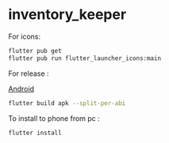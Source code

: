 # inventory_keeper

For icons:

```bash
flutter pub get
flutter pub run flutter_launcher_icons:main
```

For release :

[Android](https://flutter.dev/docs/deployment/android)

```bash
flutter build apk --split-per-abi
```

To install to phone from pc :

```bash
flutter install
```